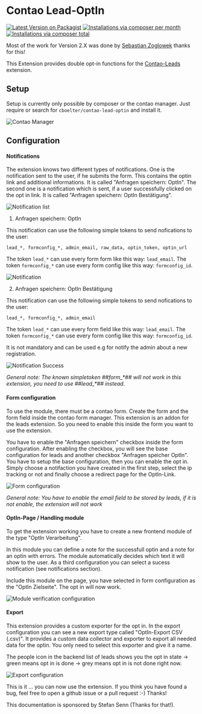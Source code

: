 # Contao Lead-OptIn

[![Latest Version on Packagist](http://img.shields.io/packagist/v/cboelter/contao-lead-optin.svg?style=flat)](https://packagist.org/packages/cboelter/contao-lead-optin)
[![Installations via composer per month](http://img.shields.io/packagist/dm/cboelter/contao-lead-optin.svg?style=flat)](https://packagist.org/packages/cboelter/contao-lead-optin)
[![Installations via composer total](http://img.shields.io/packagist/dt/cboelter/contao-lead-optin.svg?style=flat)](https://packagist.org/packages/cboelter/contao-lead-optin)


Most of the work for Version 2.X was done by [Sebastian Zoglowek](https://github.com/zoglo) thanks for this!

This Extension provides double opt-in functions for the [Contao-Leads](https://github.com/terminal42/contao-leads) extension.

## Setup ##

Setup is currently only possible by composer or the contao manager. Just require or search for ```cboelter/contao-lead-optin``` and install it.

![Contao Manager](docs/screenshot-contao-manager.png)

## Configuration ##

#### Notifications ####

The extension knows two different types of notifications. One is the notification sent to the user, if he submits the form.
This contains the optin link and additional informations. It is called "Anfragen speichern: OptIn". 
The second one is a notification which is sent, if a user successfully clicked on the opt in link. It is called "Anfragen speichern: OptIn Bestätigung".

![Notification list](docs/screenshot-notification-list.png)

1. Anfragen speichern: OptIn

This notification can use the following simple tokens to send nofications to the user:

``` lead_*, formconfig_*, admin_email, raw_data, optin_token, optin_url ```

The token ```lead_*``` can use every form form like this way: ```lead_email```.
The token ```formconfig_*``` can use every form config like this way: ```formconfig_id```.

![Notification](docs/screenshot-notification.png)

2. Anfragen speichern: OptIn Bestätigung

This notification can use the following simple tokens to send nofications to the user:
 
``` lead_*, formconfig_*, admin_email ```

The token ```lead_*``` can use every form field like this way: ```lead_email```.
The token ```formconfig_*``` can use every form config like this way: ```formconfig_id```.

It is not mandatory and can be used e.g for notify the admin about a new registration.

![Notification Success](docs/screenshot-notification-success.png)

*General note: The known simpletoken ##form_\*## will not work in this extension, you need to use ##lead_\*## instead.*

#### Form configuration ####

To use the module, there must be a contao form. Create the form and the form field inside the contao form manager.
This extension is an addon for the leads extension. So you need to enable this inside the form you want to use the extension.

You have to enable the "Anfragen speichern" checkbox inside the form configuration. After enabling the checkbox, you will see
the base configuration for leads and another checkbox "Anfragen speicher OptIn". You have to setup the base configuration, then you can
enable the opt in. Simply choose a notifaction you have created in the first step, select the ip tracking or not and finally choose
a redirect page for the OptIn-Link.

![Form configuration](docs/screenshot-form-configuration.png)

*General note: You have to enable the email field to be stored by leads, if it is not enable, the extension will not work*

#### OptIn-Page / Handling module ####

To get the extension working you have to create a new frontend module of the type "OptIn Verarbeitung". 

In this module you can define a note for the successfull optin and a note for an optin with errors. The module automatically decides
which text it will show to the user. As a third configuration you can select a sucess notification (see notifications section).

Include this module on the page, you have selected in form configuration as the "OptIn Zielseite". The opt in will now work.

![Module verification configuration](docs/screenshot-optin-verification.png)

#### Export ####

This extension provides a custom exporter for the opt in. In the export configuration you can see a new export type called "OptIn-Export CSV (.csv)".
It provides a custom data collector and exporter to export all needed data for the optin. You only need to select this exporter and give it a name.

The people icon in the backend list of leads shows you the opt in state -> green means opt in is done -> grey means opt in is not done right now.

![Export configuration](docs/screenshot-optin-export.png)

This is it ... you can now use the extension. If you think you have found a bug, feel free to open a github issue or a pull request :-) Thanks!

This documentation is sponsored by Stefan Senn (Thanks for that!). 